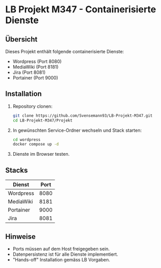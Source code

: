 # LB Projekt M347 - Containerisierte Dienste

## Übersicht

Dieses Projekt enthält folgende containerisierte Dienste:

- Wordpress (Port 8080)
- MediaWiki (Port 8181)
- Jira (Port 8081)
- Portainer (Port 9000)

## Installation

1. Repository clonen:
    ```bash
    git clone https://github.com/Svensemann93/LB-Projekt-M347.git
    cd LB-Projekt-M347/Projekt
    ```

2. In gewünschten Service-Ordner wechseln und Stack starten:
    ```bash
    cd wordpress
    docker compose up -d
    ```

3. Dienste im Browser testen.

## Stacks

| Dienst      | Port |
|-------------|------|
| Wordpress   | 8080 |
| MediaWiki   | 8181 |
| Portainer   | 9000 |
| Jira        | 8081 |

## Hinweise

- Ports müssen auf dem Host freigegeben sein.
- Datenpersistenz ist für alle Dienste implementiert.
- "Hands-off" Installation gemäss LB Vorgaben.
